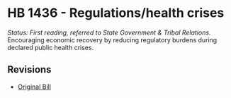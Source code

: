 # HB 1436 - Regulations/health crises
*Status: First reading, referred to State Government & Tribal Relations.*
Encouraging economic recovery by reducing regulatory burdens during declared public health crises.

## Revisions
* [Original Bill](1/)